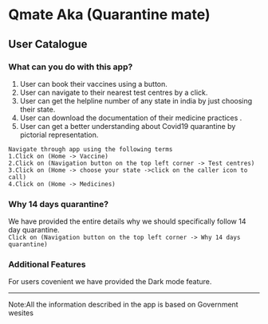 # Qmate Aka (Quarantine mate)
## User Catalogue
### What can you do with this app?

<ol>

  <li>User can book their vaccines using a button.</li> 

  <li>User can navigate to their nearest test centres by a click.</li> 

  <li>User can get the helpline number of any state in india by just choosing their state.</li>

  <li>User can download the documentation of their medicine practices .</li>
  
  <li>User can get a better understanding about Covid19 quarantine by pictorial representation.</li></ol>

```
Navigate through app using the following terms 
1.Click on (Home -> Vaccine)
2.Click on (Navigation button on the top left corner -> Test centres)
3.Click on (Home -> choose your state ->click on the caller icon to call)
4.Click on (Home -> Medicines)
```

### Why 14 days quarantine?

We have provided the entire details why we should specifically follow 14 day quarantine.
<br>
```Click on (Navigation button on the top left corner -> Why 14 days quarantine)```

### Additional Features

For users covenient we have provided the Dark mode feature.

---
Note:All the information described in the app is based on Government wesites
